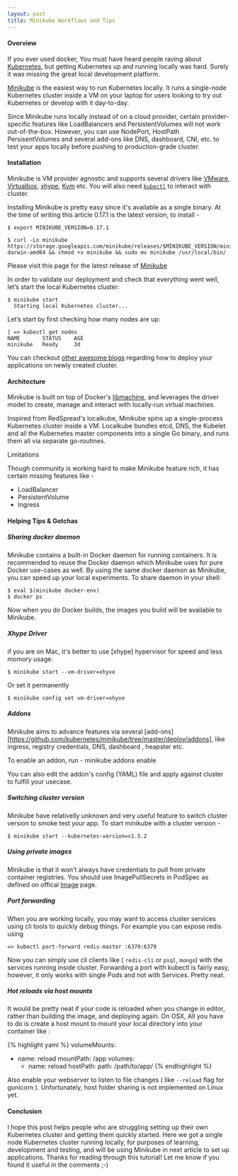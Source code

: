 ```yaml
---
layout: post
title: Minikube Workflows and Tips
---
```


#### Overview

If you ever used docker, You must have heard people raving about [Kubernetes](http://kubernetes.io/), but getting Kubernetes up and running locally was hard. Surely it was missing the great local development platform.

[Minikube](https://github.com/kubernetes/minikube) is the easiest way to run Kubernetes locally. It runs a single-node Kubernetes cluster inside a VM on your laptop for users looking to try out Kubernetes or develop with it day-to-day. 

Since Minikube runs locally instead of on a cloud provider, certain provider-specific features like LoadBalancers and PersistentVolumes will not work out-of-the-box. However, you can use NodePort, HostPath PersisentVolumes and several add-ons like DNS, dashboard, CNI, etc. to test your apps locally before pushing to production-grade cluster. 

#### Installation

Minikube is VM provider agnostic and supports several drivers like [VMware](http://www.vmware.com/products/fusion.html), [Virtualbox](https://www.virtualbox.org/), [xhype](https://github.com/mist64/xhyve), [Kvm](https://www.linux-kvm.org) etc. You will also need [`kubectl`](https://kubernetes.io/docs/user-guide/kubectl-overview/) to interact with cluster.

Installing Minikube is pretty easy since it's available as a single binary. At the time of writing this article 0.17.1 is the latest version, to install -

    $ export MINIKUBE_VERSION=0.17.1

    $ curl -Lo minikube https://storage.googleapis.com/minikube/releases/$MINIKUBE_VERSION/minikube-darwin-amd64 && chmod +x minikube && sudo mv minikube /usr/local/bin/

Please visit this page for the latest release of [Minikube](https://github.com/kubernetes/minikube/releases)

In order to validate our deployment and check that everything went well, let’s start the local Kubernetes cluster:
  
    $ minikube start
      Starting local Kubernetes cluster...

Let’s start by first checking how many nodes are up:

    | => kubectl get nodes
    NAME       STATUS    AGE
    minikube   Ready     3d

You can checkout [other awesome blogs](https://kubeweekly.com/?s=minikube) regarding how to deploy your applications on newly created cluster.

#### Architecture

Minikube is built on top of Docker's [libmachine](https://github.com/docker/machine/tree/master/libmachine), and leverages the driver model to create, manage and interact with locally-run virtual machines.

Inspired from RedSpread's localkube, Minikube spins up a single-process Kubernetes cluster inside a VM. Localkube bundles etcd, DNS, the Kubelet and all the Kubernetes master components into a single Go binary, and runs them all via separate go-routines.

Limitations

Though community is working hard to make Minikube feature rich, it has certain missing features like - 

  - LoadBalancer
  - PersistentVolume
  - Ingress

#### Helping Tips & Gotchas

##### Sharing docker daemon

  Minikube contains a built-in Docker daemon for running containers. It is recommended to reuse the Docker daemon which Minikube uses for pure Docker use-cases as well. By using the same docker daemon as Minikube, you can speed up your local experiments. To share daemon in your shell:

    $ eval $(minikube docker-env)
    $ docker ps

  Now when you do Docker builds, the images you build will be available to Minikube.

##### Xhype Driver 
  if you are on Mac, it's better to use [xhype] hypervisor for speed and less momory usage.

    $ minikube start --vm-driver=xhyve
  
  Or set it permanently
  
    $ minikube config set vm-driver=xhyve

##### Addons
  Minikube aims to advance features via several [add-ons][https://github.com/kubernetes/minikube/tree/master/deploy/addons], like ingress, registry credentials, DNS, dashboard , heapster etc. 

  To enable an addon, run -
    minikube addons enable <addon>

  You can also edit the addon's config (YAML) file and apply against cluster to fulfill your usecase.

##### Switching cluster version
  
Minikube have relativelly unknown and very useful feature to switch cluster version to smoke test your app. To start minikube with a cluster version - 

    $ minikube start --kubernetes-version=v1.5.2

##### Using private images

Minikube is that it won’t always have credentials to pull from private container registries. You should use ImagePullSecrets in PodSpec as defined on offical [Image](https://github.com/kubernetes/kubernetes/blob/1f952b05d3e56cf233c94f1b2c65f05e6cde5061/docs/images.md#specifying-imagepullkeys-on-a-pod) page.

##### Port forwarding

When you are working locally, you may want to access cluster services using cli tools to quickly debug things. For example you can expose redis using

    => kubectl port-forward redis-master :6379:6379

Now you can simply use cli clients like ( `redis-cli` or `psql`, `mongo`) with the services running inside cluster. Forwarding a port with kubectl is fairly easy, however, it only works with single Pods and not with Services. Pretty neat.

##### Hot reloads via host mounts

It would be pretty neat if your code is reloaded when you change in editor, rather than building the image, and deploying again. On OSX, All you have to do is create a host mount to mount your local directory into your container like :


{% highlight yaml %}
volumeMounts:
- name: reload
  mountPath: /app
volumes:
  - name: reload
  hostPath:
path: /path/to/app/
{% endhighlight %}


Also enable your webserver to listen to file changes ( like `--reload` flag for gunicorn ). Unfortunately, host folder sharing is not implemented on Linux yet.

#### Conclusion

I hope this post helps people who are struggling setting up their own Kubernetes cluster and getting them quickly started. Here we got a single node 
Kubernetes cluster running locally, for purposes of learning, development and testing, and will be using Minikube in next article to set up applications. Thanks for reading through this tutorial! Let me know if you found it useful in the comments ;-)

